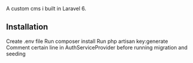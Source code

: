 A custom cms i built in Laravel 6.

## Installation
Create .env file
Run composer install
Run php artisan key:generate
Comment certain line in AuthServiceProvider before running migration and seeding
